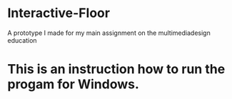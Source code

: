 # Interactive-Floor
A prototype I made for my main assignment on the multimediadesign education

# This is an instruction how to run the progam for Windows.
